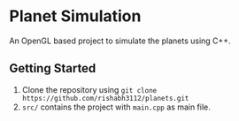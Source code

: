 # Planet Simulation
An OpenGL based project to simulate the planets using C++.

## Getting Started
1. Clone the repository using `git clone https://github.com/rishabh3112/planets.git`
2. `src/` contains the project with `main.cpp` as main file.
